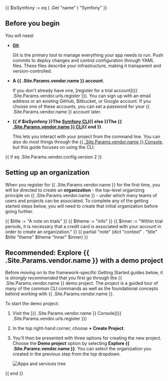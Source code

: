 {{ $isSymfony := eq ( .Get "name" ) "Symfony" }}
## Before you begin

You will need:

- **[Git](https://git-scm.com/downloads)**.
  
  Git is the primary tool to manage everything your app needs to run.
  Push commits to deploy changes and control configuration through YAML files.
  These files describe your infrastructure, making it transparent and version-controlled.

- **A {{ .Site.Params.vendor.name }} account**.

  If you don't already have one, [register for a trial account]({{ .Site.Params.vendor.urls.register }}).
  You can sign up with an email address or an existing GitHub, Bitbucket, or Google account.
  If you choose one of these accounts, you can set a password for your {{ .Site.Params.vendor.name }} account later.

- **{{ if $isSymfony }}The [Symfony CLI](https://symfony.com/download){{ else }}The [{{ .Site.Params.vendor.name }} CLI](/administration/cli/_index.md){{ end }}**.

  This lets you interact with your project from the command line.
  You can also do most things through the [{{ .Site.Params.vendor.name }} Console](/administration/web/_index.md),
  but this guide focuses on using the CLI.

<!-- Upsun-specific requirements -->
{{ if eq .Site.Params.vendor.config.version 2 }}

## Setting up an organization

When you register for {{ .Site.Params.vendor.name }} for the first time, you will be directed to create an **organization** - the top-level organizing principle on {{ .Site.Params.vendor.name }} - under which many teams of users and projects can be associated. 
To complete any of the getting started steps below, you will need to create that initial organization before going further.

{{ $title := "A note on trials" }}
{{ $theme := "info" }}
{{ $inner := "Within trial periods, it is necessary that a credit card is associated with your account in order to create an organization." }}
{{ partial "note" (dict "context" . "title" $title "theme" $theme "Inner" $inner) }}

## Recommended: Explore {{ .Site.Params.vendor.name }} with a demo project

Before moving on to the framework-specific Getting Started guides below, it is _strongly recommended_ that you first go through the {{ .Site.Params.vendor.name }} demo project. 
The project is a guided tour of many of the common CLI commands as well as the foundational concepts behind working with {{ .Site.Params.vendor.name }}.

To start the demo project:

1. Visit the [{{ .Site.Params.vendor.name }} Console]({{ .Site.Params.vendor.urls.register }})
1. In the top right-hand corner, choose **+ Create Project**.
1. You'll then be presented with three options for creating the new project. 
    Choose the **Demo project** option by selecting **Explore {{ .Site.Params.vendor.name }}**.
    You can select the organization you created in the previous step from the top dropdown.

    ![Apps and services tree](/images/create-project-choices.png "1.0")

{{ end }}